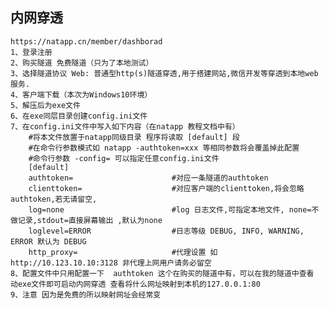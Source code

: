 ## 内网穿透
    https://natapp.cn/member/dashborad
    1、登录注册
    2、购买隧道 免费隧道（只为了本地测试）
    3、选择隧道协议 Web: 普通型http(s)隧道穿透,用于搭建网站,微信开发等穿透到本地web服务.
    4、客户端下载（本次为Windows10环境）
    5、解压后为exe文件
    6、在exe同层目录创建config.ini文件
    7、在config.ini文件中写入如下内容（在natapp 教程文档中有）
        #将本文件放置于natapp同级目录 程序将读取 [default] 段
        #在命令行参数模式如 natapp -authtoken=xxx 等相同参数将会覆盖掉此配置
        #命令行参数 -config= 可以指定任意config.ini文件
        [default]
        authtoken=                      #对应一条隧道的authtoken
        clienttoken=                    #对应客户端的clienttoken,将会忽略authtoken,若无请留空,
        log=none                        #log 日志文件,可指定本地文件, none=不做记录,stdout=直接屏幕输出 ,默认为none
        loglevel=ERROR                  #日志等级 DEBUG, INFO, WARNING, ERROR 默认为 DEBUG
        http_proxy=                     #代理设置 如 http://10.123.10.10:3128 非代理上网用户请务必留空
    8、配置文件中只用配置一下  authtoken 这个在购买的隧道中有，可以在我的隧道中查看 
    动exe文件即可启动内网穿透 查看将什么网址映射到本机的127.0.0.1:80
    9、注意 因为是免费的所以映射网址会经常变

